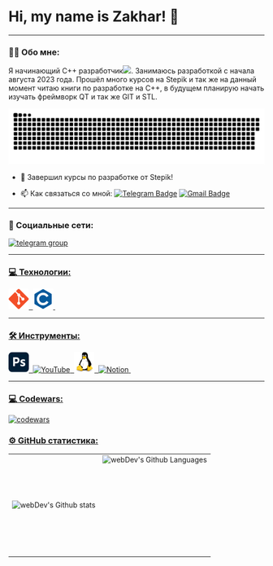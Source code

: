 
# Hi, my name is Zakhar! :wave:

---

### :man_technologist: Обо мне:

Я начинающий C++ разработчик<img src="https://media.giphy.com/media/WUlplcMpOCEmTGBtBW/giphy.gif" width="30px">. Занимаюсь разработкой с начала августа 2023 года. Прошёл много курсов на Stepik и так же на данный момент читаю книги по разработке на C++, в будущем планирую начать изучать фреймворк QT и так же GIT и STL.

<p align="center">
 <img width="600" src="snake.svg" alt="snake"/>
</p> 

- :seedling: Завершил курсы по разработке от Stepik!

- :mailbox: Как связаться со мной: [![Telegram Badge](https://img.shields.io/badge/-bladykozakhar-blue?style=flat&logo=Telegram&logoColor=white)](https://t.me/develop_c) [![Gmail Badge](https://img.shields.io/badge/-Gmail-red?style=flat&logo=Gmail&logoColor=white)](mailto:bladykozakhar@gmail.com)

---

### 🤝 Социальные сети:

  <div id="badges">
    </a>
    <a href="https://t.me/develop_c" target="_blank">
      <img src="https://cdn-icons-png.flaticon.com/512/2111/2111646.png" width="40" height="40" alt="telegram group" />
  </div>

---

### 💻 Технологии:

<div>
  <img src="https://github.com/devicons/devicon/blob/master/icons/git/git-original.svg" title="git" alt="git" width="40" height="40"/>&nbsp
  <img src="https://github.com/devicons/devicon/blob/master/icons/c/c-plain.svg" title="C" alt="C" width="40" height="40"/>&nbsp;
</div>

---

### 🛠 Инструменты:

<div>
  <img src="https://github.com/devicons/devicon/blob/master/icons/photoshop/photoshop-plain.svg" title="photoshop" alt="photoshop" width="40" height="40"/>&nbsp;
  <img src="https://upload.wikimedia.org/wikipedia/commons/9/9e/YouTube_Logo_%282013-2017%29.svg" title="YouTube" alt="YouTube" width="40" height="40"/>&nbsp;
  <img src="https://github.com/devicons/devicon/blob/master/icons/linux/linux-original.svg" title="linux" alt="linux" width="40" height="40"/>&nbsp;
  <img src="https://upload.wikimedia.org/wikipedia/commons/e/e9/Notion-logo.svg" title="Notion" alt="Notion" width="40" height="40"/>&nbsp;
</div>

---

### 💻 Codewars:

![codewars](https://www.codewars.com/users/zakharbladyko1/badges/large)

### ⚙️ GitHub статистика:

<table>
  <tr>
    <td>
      <img align="left" src="http://github-readme-streak-stats.herokuapp.com?user=zakharbladyko1&theme=dark&background=000000" alt="webDev's Github stats" />
    </td>
    <td>
      <img height="195px" align="right" alt="webDev's Github Languages" src="https://github-readme-stats-sigma-five.vercel.app/api/top-langs/?username=zakharbladyko1&layout=compact&theme=vision-friendly-dark" />
    </td>
  </tr>
</table>

<!-- ![Visitor Badge](https://visitor-badge.laobi.icu/badge?page_id=zakharbladyko1) --!>
